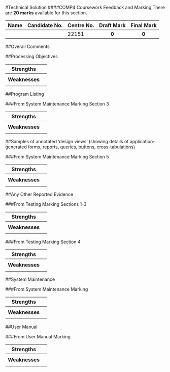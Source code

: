 #Technical Solution
####COMP4 Coursework Feedback and Marking
There are **20 marks** available for this section.

|Name|Candidate No.|Centre No.|Draft Mark|Final Mark|
|-|-|-|:-:|:-:|
| | |22151|**0**|**0**|

##Overall Comments

##Processing Objectives

|**Strengths**||
|-|-|
|| |
|**Weaknesses**||
|| |

##Program Listing

###From System Maintenance Marking Section 3

|**Strengths**||
|-|-|
|| |
|**Weaknesses**||
|| |

##Samples of annotated ‘design views’ (showing details of application-generated forms, reports, queries, buttons, cross-tabulations)

###From System Maintenance Marking Section 5

|**Strengths**||
|-|-|
|| |
|**Weaknesses**||
|| |

##Any Other Reported Evidence

###From Testing Marking Sections 1-3

|**Strengths**||
|-|-|
|| |
|**Weaknesses**||
|| |

###From Testing Marking Section 4

|**Strengths**||
|-|-|
|| |
|**Weaknesses**||
|| |

##System Maintenance

###From System Maintenance Marking

|**Strengths**||
|-|-|
|| |
|**Weaknesses**||
|| |

##User Manual

###From User Manual Marking

|**Strengths**||
|-|-|
|| |
|**Weaknesses**||
|| |